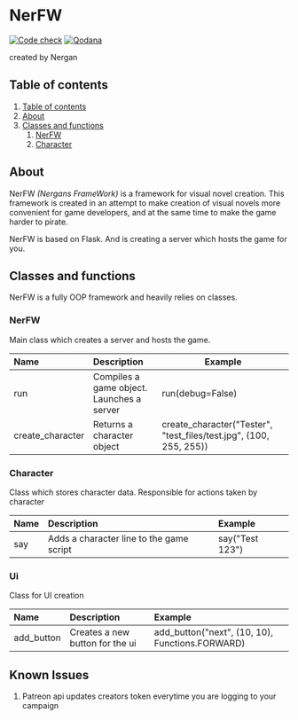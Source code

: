 # NerFW

[![Code check](https://github.com/Nergan123/NerFW/actions/workflows/Checks.yml/badge.svg)](https://github.com/Nergan123/NerFW/actions/workflows/Checks.yml)
[![Qodana](https://github.com/Nergan123/NerFW/actions/workflows/qodana_code_quality.yml/badge.svg)](https://github.com/Nergan123/NerFW/actions/workflows/qodana_code_quality.yml)

created by Nergan


## Table of contents

1. [Table of contents](#table-of-contents)
2. [About](#about)
3. [Classes and functions](#classes-and-functions)
   1) [NerFW](#nerfw-1)
   2) [Character](#character)


## About

NerFW *(Nergans FrameWork)* is a framework for visual novel creation. This framework
is created in an attempt to make creation of visual novels more convenient for game developers,
and at the same time to make the game harder to pirate. 

NerFW is based on Flask. And is creating a server which hosts the game for you.


## Classes and functions

NerFW is a fully OOP framework and heavily relies on classes.

### NerFW

Main class which creates a server and hosts the game.

| **Name**         | **Description**                           | **Example**                                                        |
|:-----------------|:------------------------------------------|--------------------------------------------------------------------|
| run              | Compiles a game object. Launches a server | run(debug=False)                                                   |
| create_character | Returns a character object                | create_character("Tester", "test_files/test.jpg", (100, 255, 255)) |

### Character

Class which stores character data. Responsible for actions taken by character

| **Name** | **Description**                          | **Example**     |
|:---------|:-----------------------------------------|:----------------|
| say      | Adds a character line to the game script | say("Test 123") |

### Ui

Class for UI creation

| **Name**   | **Description**                 | **Example**                                     |
|:-----------|:--------------------------------|:------------------------------------------------|
| add_button | Creates a new button for the ui | add_button("next", (10, 10), Functions.FORWARD) |

## Known Issues

1. Patreon api updates creators token everytime you are logging to your campaign
